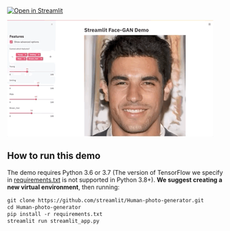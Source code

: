 [![Open in Streamlit](https://static.streamlit.io/badges/streamlit_badge_black_white.svg)](https://share.streamlit.io/himanshumoliya/Human-photo-generator/)


![In-use Animation](https://github.com/HimanshuMoliya/Human-photo-generator/blob/main/GAN-demo.gif?raw=true "In-use Animation")

## How to run this demo
The demo requires Python 3.6 or 3.7 (The version of TensorFlow we specify in [requirements.txt](https://github.com/himanshumoliya/Human-photo-generator/blob/master/requirements.txt#L14) is not supported in Python 3.8+). **We suggest creating a new virtual environment**, then running:

```
git clone https://github.com/streamlit/Human-photo-generator.git
cd Human-photo-generator
pip install -r requirements.txt
streamlit run streamlit_app.py
```
